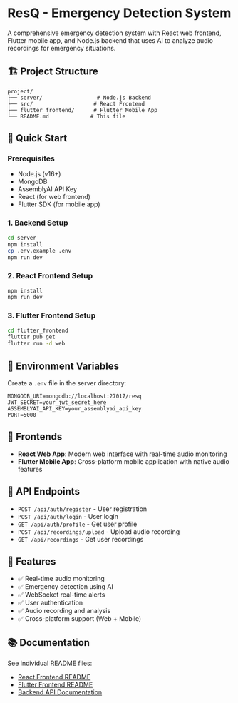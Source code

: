 # ResQ - Emergency Detection System

A comprehensive emergency detection system with React web frontend, Flutter mobile app, and Node.js backend that uses AI to analyze audio recordings for emergency situations.

## 🏗️ Project Structure

```
project/
├── server/                 # Node.js Backend
├── src/                   # React Frontend
├── flutter_frontend/      # Flutter Mobile App
└── README.md             # This file
```

## 🚀 Quick Start

### Prerequisites
- Node.js (v16+)
- MongoDB
- AssemblyAI API Key
- React (for web frontend)
- Flutter SDK (for mobile app)

### 1. Backend Setup
```bash
cd server
npm install
cp .env.example .env
npm run dev
```

### 2. React Frontend Setup
```bash
npm install
npm run dev
```

### 3. Flutter Frontend Setup
```bash
cd flutter_frontend
flutter pub get
flutter run -d web
```

## 🔧 Environment Variables

Create a `.env` file in the server directory:
```env
MONGODB_URI=mongodb://localhost:27017/resq
JWT_SECRET=your_jwt_secret_here
ASSEMBLYAI_API_KEY=your_assemblyai_api_key
PORT=5000
```

## 📱 Frontends

- **React Web App**: Modern web interface with real-time audio monitoring
- **Flutter Mobile App**: Cross-platform mobile application with native audio features

## 🔗 API Endpoints

- `POST /api/auth/register` - User registration
- `POST /api/auth/login` - User login
- `GET /api/auth/profile` - Get user profile
- `POST /api/recordings/upload` - Upload audio recording
- `GET /api/recordings` - Get user recordings

## 🎯 Features

- ✅ Real-time audio monitoring
- ✅ Emergency detection using AI
- ✅ WebSocket real-time alerts
- ✅ User authentication
- ✅ Audio recording and analysis
- ✅ Cross-platform support (Web + Mobile)

## 📚 Documentation

See individual README files:
- [React Frontend README](./README-REACT.md)
- [Flutter Frontend README](./flutter_frontend/README-FLUTTER.md)
- [Backend API Documentation](./server/README-API.md)